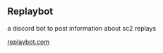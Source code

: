 ## Replaybot

a discord bot to post information about sc2 replays

[replaybot.com](https://www.replaybot.com)

